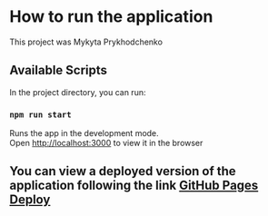 # How to run the application

This project was Mykyta Prykhodchenko

## Available Scripts

In the project directory, you can run:

### `npm run start`

Runs the app in the development mode.\
Open [http://localhost:3000](http://localhost:3000) to view it in the browser

## You can view a deployed version of the application following the link [GitHub Pages Deploy](https://prykhodchenkomykyta.github.io/user-crud-app)